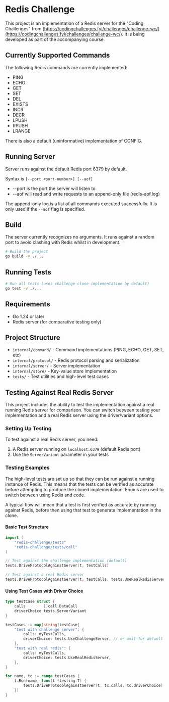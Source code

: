 # Redis Challenge

This project is an implementation of a Redis server for the "Coding Challenges"
from [https://codingchallenges.fyi/challenges/challenge-wc/](https://codingchallenges.fyi/challenges/challenge-wc/).
It is being developed as part of the accompanying course.

## Currently Supported Commands

The following Redis commands are currently implemented:

* PING
* ECHO
* GET
* SET
* DEL
* EXISTS
* INCR
* DECR
* LPUSH
* RPUSH
* LRANGE

There is also a default (uninformative) implementation of CONFIG.

## Running Server

Server runs against the default Redis port 6379 by default.

Syntax is `[--port <port-number>] [--aof]`

* --port <port-number> is the port the server will listen to
* --aof will read and write requests to an append-only file (redis-aof.log)

The append-only log is a list of all commands executed successfully.
It is only used if the `--aof` flag is specified.

## Build

The server currently recognizes no arguments.  It runs against a random port to
avoid clashing with Redis whilst in development.

```bash
# Build the project
go build -v ./...
```

## Running Tests

```bash
# Run all tests (uses challenge clone implementation by default)
go test -v ./...
```

## Requirements

- Go 1.24 or later
- Redis server (for comparative testing only)

## Project Structure

- `internal/command/` - Command implementations (PING, ECHO, GET, SET, etc)
- `internal/protocol/` - Redis protocol parsing and serialization
- `internal/server/` - Server implementation
- `internal/store/` - Key-value store implementation
- `tests/` - Test utilities and high-level test cases

## Testing Against Real Redis Server

This project includes the ability to test the implementation against a real running Redis server for comparison.
You can switch between testing your implementation and a real Redis server using the driver/variant options.

### Setting Up Testing

To test against a real Redis server, you need:

1. A Redis server running on `localhost:6379` (default Redis port)
2. Use the `ServerVariant` parameter in your tests

### Testing Examples

The high-level tests are set up so that they can be run against a running instance of Redis.
This means that the tests can be verified as accurate before attempting to produce the
cloned implementation.  Enums are used to switch between using Redis and code.

A typical flow will mean that a test is first verified as accurate by running against Redis, before
then using that test to generate implementation in the clone.

#### Basic Test Structure

```go
import (
    "redis-challenge/tests"
    "redis-challenge/tests/call"
)

// Test against the challenge implementation (default)
tests.DriveProtocolAgainstServer(t, testCalls)

// Test against a real Redis server
tests.DriveProtocolAgainstServer(t, testCalls, tests.UseRealRedisServer)
```

#### Using Test Cases with Driver Choice

```go
type testCase struct {
    calls        []call.DataCall
    driverChoice tests.ServerVariant
}

testCases := map[string]testCase{
    "test with challenge server": {
        calls: myTestCalls,
        driverChoice: tests.UseChallengeServer, // or omit for default
    },
    "test with real redis": {
        calls: myTestCalls,
        driverChoice: tests.UseRealRedisServer,
    },
}

for name, tc := range testCases {
    t.Run(name, func(t *testing.T) {
        tests.DriveProtocolAgainstServer(t, tc.calls, tc.driverChoice)
    })
}
```
